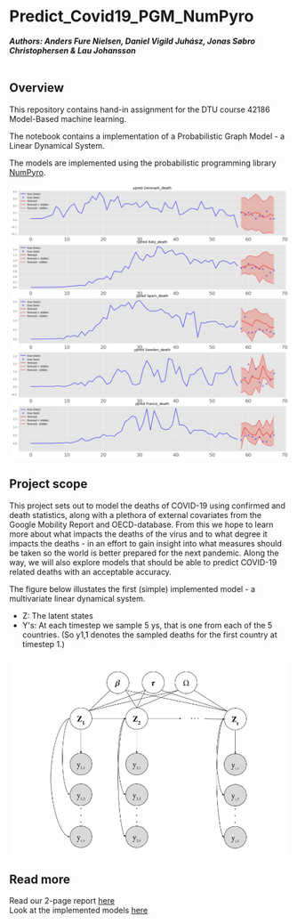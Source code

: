 # Predict_Covid19_PGM_NumPyro

***Authors: Anders Fure Nielsen, Daniel Vigild Juhász, Jonas Søbro Christophersen & Lau Johansson*** <br /> <br />

## Overview
This repository contains hand-in assignment for the DTU course 42186 Model-Based machine learning. 

The notebook contains a implementation of a Probabilistic Graph Model - a Linear Dynamical System.

The models are implemented using the probabilistic programming library [NumPyro](https://pyro.ai/numpyro/).

![alt text](https://raw.githubusercontent.com/LauJohansson/Predict_Covid19_PGM_NumPyro/master/Predictions_image.png?raw=true)




## Project scope
This project sets out to model the deaths of COVID-19 using confirmed and death statistics, along with a plethora of external covariates from the Google Mobility Report and OECD-database. From this we hope to learn more about what impacts the deaths of the virus and to what degree it impacts the deaths - in an effort to gain insight into what measures should be taken so the world is better prepared for the next pandemic. Along the way, we will also explore models that should be able to predict COVID-19 related deaths with an acceptable accuracy.


The figure below illustates the first (simple) implemented model - a multivariate linear dynamical system.
*	Z: The latent states
*	Y's: At each timestep we sample 5 ys, that is one from each of the 5 countries. (So y1,1 denotes the sampled deaths for the first country at timestep 1.)

![alt text](https://raw.githubusercontent.com/LauJohansson/Predict_Covid19_PGM_NumPyro/master/PGM1.jpg?raw=true)



## Read more
Read our 2-page report [here](https://github.com/LauJohansson/Predict_Covid19_PGM_NumPyro/blob/master/Predicting_COVID_19.pdf) <br />
Look at the implemented models [here](https://github.com/LauJohansson/Predict_Covid19_PGM_NumPyro/blob/master/Predicting_COVID_19.ipynb)


